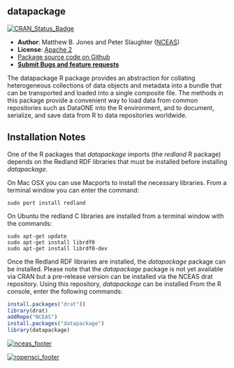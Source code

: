 ## datapackage
[![CRAN_Status_Badge](http://www.r-pkg.org/badges/version/datapackage)](http://cran.r-project.org/web/packages/datapackage)

- **Author**: Matthew B. Jones and Peter Slaughter ([NCEAS](http://www.nceas.ucsb.edu))
- **License**: [Apache 2](http://opensource.org/licenses/Apache-2.0)
- [Package source code on Github](https://github.com/ropensci/datapackage)
- [**Submit Bugs and feature requests**](https://github.com/ropensci/datapackage/issues)

The datapackage R package provides an abstraction for collating 
heterogeneous collections of data objects and metadata into a bundle that can 
be transported and loaded into a single composite file.  The methods in 
this package provide a convenient way to load data from common repositories 
such as DataONE into the R environment, and to document, serialize, and save 
data from R to data repositories worldwide.

## Installation Notes 

One of the R packages that *datapackage* imports (the *redland* R package) depends on the Redland RDF libraries that must be installed before installing *datapackage*.

On Mac OSX you can use Macports to install the necessary libraries. From a terminal window
you can enter the command:

```
sudo port install redland
```

On Ubuntu the redland C libraries are installed from a terminal window with the commands:

```
sudo apt-get update
sudo apt-get install librdf0
sudo apt-get install librdf0-dev
```

Once the Redland RDF libraries are installed, the *datapackage* package can be installed.
Please note that the *datapackage* package is not yet available via CRAN but a pre-release version
can be installed via the NCEAS drat repository. Using this repository, *datapackage* can be installed
From the R console, enter the following commands:

```r
install.packages("drat"))
library(drat)
addRepo("NCEAS")
install.packages("datapackage")
library(datapackage)
```

[![nceas_footer](https://www.nceas.ucsb.edu/files/newLogo_0.png)](http://www.nceas.ucsb.edu)

[![ropensci_footer](http://ropensci.org/public_images/github_footer.png)](http://ropensci.org)
